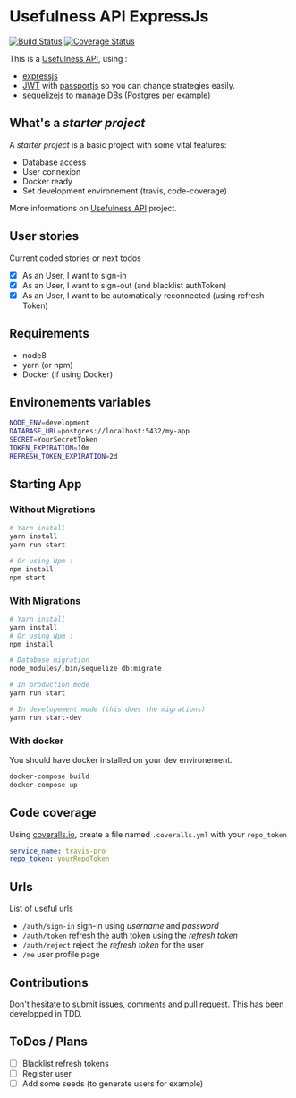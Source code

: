 # Usefulness API ExpressJs

[![Build Status](https://travis-ci.org/remithomas/usefulness-api-expressjs.svg?branch=master)](https://travis-ci.org/remithomas/usefulness-api-expressjs)
[![Coverage Status](https://coveralls.io/repos/github/remithomas/usefulness-api-expressjs/badge.svg?branch=master)](https://coveralls.io/github/remithomas/usefulness-api-expressjs)

This is a [Usefulness API](https://github.com/remithomas/usefulness-apis), using :

- [expressjs](http://expressjs.com)
- [JWT](https://jwt.io) with [passportjs](http://www.passportjs.org) so you can change strategies easily.
- [sequelizejs](http://docs.sequelizejs.com) to manage DBs (Postgres per example)

## What's a _starter project_

A _starter project_ is a basic project with some vital features:

- Database access
- User connexion
- Docker ready
- Set development environement (travis, code-coverage)

More informations on [Usefulness API](https://github.com/remithomas/usefulness-apis) project.

## User stories

Current coded stories or next todos

- [X] As an User, I want to sign-in
- [X] As an User, I want to sign-out (and blacklist authToken)
- [X] As an User, I want to be automatically reconnected (using refresh Token)

## Requirements

- node8
- yarn (or npm)
- Docker (if using Docker)

## Environements variables

```bash
NODE_ENV=development
DATABASE_URL=postgres://localhost:5432/my-app
SECRET=YourSecretToken
TOKEN_EXPIRATION=10m
REFRESH_TOKEN_EXPIRATION=2d
```

## Starting App

### Without Migrations

```bash
# Yarn install
yarn install
yarn run start

# Or using Npm :
npm install
npm start
```

### With Migrations

```bash
# Yarn install
yarn install
# Or using Npm :
npm install

# Database migration
node_modules/.bin/sequelize db:migrate

# In production mode
yarn run start

# In developement mode (this does the migrations)
yarn run start-dev
```

### With docker

You should have docker installed on your dev environement.

```bash
docker-compose build
docker-compose up
```

## Code coverage

Using [coveralls.io](https://coveralls.io), create a file named `.coveralls.yml` with your `repo_token`

```yml
service_name: travis-pro
repo_token: yourRepoToken
```

## Urls

List of useful urls

- `/auth/sign-in` sign-in using _username_ and _password_
- `/auth/token` refresh the auth token using the _refresh token_
- `/auth/reject` reject the _refresh token_ for the user
- `/me` user profile page

## Contributions

Don't hesitate to submit issues, comments and pull request.
This has been developped in TDD.

## ToDos / Plans

- [ ] Blacklist refresh tokens
- [ ] Register user
- [ ] Add some seeds (to generate users for example)